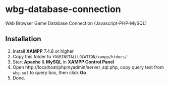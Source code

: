 # wbg-database-connection
Web Browser Game Database Connection (Javascript-PHP-MySQL)

## Installation
1. Install **XAMPP** 7.4.8 or higher
2. Copy this folder to `YOURINSTALLLOCATION/xampp/htdocs/`
3. Start **Apache** & **MySQL** in **XAMPP Control Panel**
4. Open http://localhost/phpmyadmin/server_sql.php, copy query text from `wbg.sql` to query box, then click **Go**
5. Done.